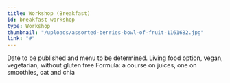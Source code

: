 ```yaml
---
title: Workshop (Breakfast)
id: breakfast-workshop
type: Workshop
thumbnail: "/uploads/assorted-berries-bowl-of-fruit-1161682.jpg"
link: "#"
---
```


Date to be published and menu to be determined. Living food option, vegan, vegetarian, without gluten free
Formula: a course on juices, one on smoothies, oat and chia
